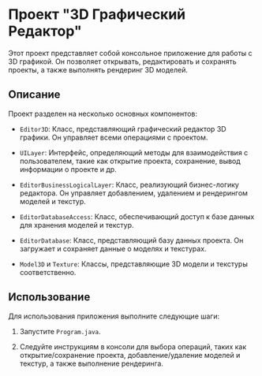# Проект "3D Графический Редактор"

Этот проект представляет собой консольное приложение для работы с 3D графикой. Он позволяет открывать, редактировать и сохранять проекты, а также выполнять рендеринг 3D моделей.

## Описание

Проект разделен на несколько основных компонентов:

- `Editor3D`: Класс, представляющий графический редактор 3D графики. Он управляет всеми операциями с проектом.

- `UILayer`: Интерфейс, определяющий методы для взаимодействия с пользователем, такие как открытие проекта, сохранение, вывод информации о проекте и др.

- `EditorBusinessLogicalLayer`: Класс, реализующий бизнес-логику редактора. Он управляет добавлением, удалением и рендерингом моделей и текстур.

- `EditorDatabaseAccess`: Класс, обеспечивающий доступ к базе данных для хранения моделей и текстур.

- `EditorDatabase`: Класс, представляющий базу данных проекта. Он загружает и сохраняет данные о моделях и текстурах.

- `Model3D` и `Texture`: Классы, представляющие 3D модели и текстуры соответственно.

## Использование

Для использования приложения выполните следующие шаги:

1. Запустите `Program.java`.

2. Следуйте инструкциям в консоли для выбора операций, таких как открытие/сохранение проекта, добавление/удаление моделей и текстур, а также выполнение рендеринга.

